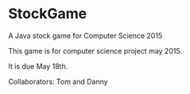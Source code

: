# StockGame
A Java stock game for Computer Science 2015

This game is for computer science project may 2015.

It is due May 18th.

Collaborators: Tom and Danny
